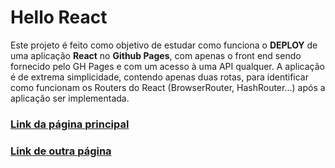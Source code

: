 # Hello React

 Este projeto é feito como objetivo de estudar como funciona o __DEPLOY__ de uma aplicação __React__ no __Github Pages__, com apenas o front end sendo fornecido pelo GH Pages e com um acesso à uma API qualquer.
 A aplicação é de extrema simplicidade, contendo apenas duas rotas, para identificar como funcionam os Routers do React (BrowserRouter, HashRouter...) após a aplicação ser implementada.

### [Link da página principal](https://xula.github.io/helloreact/#/)
### [Link de outra página](https://xula.github.io/helloreact/#/outra)
